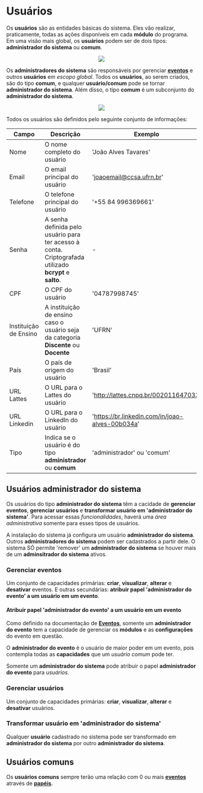 # Usuários

Os **usuários** são as entidades básicas do sistema. Eles vão realizar, praticamente,
todas as ações disponíveis em cada **módulo** do programa. Em uma visão mais global,
os **usuários** podem ser de dois tipos: **administrador do sistema** ou **comum**.

<p align="center">
	<img src="http://i.imgur.com/dOcOSQM.png" >
</p>

Os **administradores do sistema** são responsáveis por gerenciar [**eventos**][evento] e outros **usuários** em *escopo global*. Todos os **usuários**, ao serem criados, são do tipo **comum**, e qualquer **usuário/comum** pode se tornar **administrador do sistema**. Além disso, o tipo **comum** é um subconjunto do **administrador do sistema**.

<p align="center">
	<img src="http://i.imgur.com/hVbto44.png">
</p>

Todos os usuários são definidos pelo seguinte conjunto de informações:

Campo | Descrição | Exemplo
------| --------- | --------
Nome | O nome completo do usuário | 'João Alves Tavares'
Email | O email principal do usuário | 'joaoemail@ccsa.ufrn.br'
Telefone | O telefone principal do usuário | '+55 84 996369661'
Senha | A senha definida pelo usuário para ter acesso à conta. Criptografada utilizado **bcrypt** e **salto**. | -
CPF | O CPF do usuário | '04787998745'
Instituição de Ensino | A instituição de ensino caso o usuário seja da categoria **Discente** ou **Docente** | 'UFRN'
País | O país de origem do usuário | 'Brasil'
URL Lattes | O URL para o Lattes do usuário | 'http://lattes.cnpq.br/002011647033'
URL Linkedin | O URL para o LinkedIn do usuário | 'https://br.linkedin.com/in/joao-alves-00b034a'
Tipo | Indica se o usuário é do tipo **administrador** ou **comum** | 'administrador' ou 'comum'

## Usuários administrador do sistema

Os usuários do tipo **administrador do sistema** têm a cacidade de **gerenciar eventos**, **gerenciar usuários** e **transformar usuário em 'administrador do sistema'**. Para acessar essas *funcionalidades*, haverá uma *área administrativa* somente para esses tipos de usuários.

A instalação do sistema já configura um usuário **administrador do sistema**. Outros **administradores do sistema** podem ser cadastrados a partir dele. O sistema SÓ permite 'remover' um **administrador do sistema** se houver mais de um **adminsitrador do sistema** ativos.

### Gerenciar eventos

Um conjunto de capacidades primárias: **criar**, **visualizar**, **alterar** e **desativar** eventos. E outras secundárias: **atribuir papel 'administrador do evento' a um usuário em um evento**.

#### Atribuir papel 'administrador do evento' a um usuário em um evento

Como definido na documentação de [**Eventos**][evento], somente um **administrador do evento** tem a capacidade de gerenciar os **módulos** e as **configurações** do evento em questão.

O **administrador do evento** é o usuário de maior poder em um evento, pois contempla todas as **capacidades** que um *usuário comum* pode ter.

Somente um **administrador do sistema** pode atribuir o papel **administrador do evento** para *usuários*.

### Gerenciar usuários

Um conjunto de capacidades primárias: **criar**, **visualizar**, **alterar** e **desativar** usuários.

### Transformar usuário em 'administrador do sistema'

Qualquer **usuário** cadastrado no sistema pode ser transformado em **administrador do sistema** por outro **administrador do sistema**.

## Usuários comuns

Os **usuários comuns** sempre terão uma relação com 0 ou mais [**eventos**][evento] através de [**papéis**][papel].

[usuario]:<https://github.com/ccsa-ufrn/seminario/blob/master/docs/usuario.br.md>
[evento]:<https://github.com/ccsa-ufrn/seminario/blob/master/docs/evento.br.md>
[papel]:<https://github.com/ccsa-ufrn/seminario/blob/master/docs/papel.br.md>
